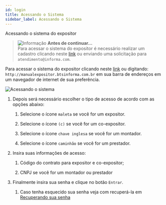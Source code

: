 ```yaml
---
id: login
title: Acessando o Sistema
sidebar_label: Acessando o Sistema
---
```


Acessando o sistema do expositor

> ![Informação](/img/information.png) **Antes de continuar...**\
> Para acessar o sistema do expositor é necessário realizar um cadastro clicando neste [link](http://manualexpositor.btsinforma.com.br/registration?tipo=montador) ou enviando uma solicitação para `atendimento@informa.com`.

Para acessar o sistema do expositor clicando neste [link](manualexpositor.btsinforma.com.br/entrar?ReturnUrl=%2F) ou digitando: `http://manualexpositor.btsinforma.com.br` em sua barra de endereços em um navegador de internet de sua preferência.

![Acessando o sistema](/img/docs/login/login_informa.apng)

1. Depois será necessário escolher o tipo de acesso de acordo com as opções abaixo:

    1. Selecione o ícone `maleta` se você for um expositor.

    2. Selecione o ícone `(c)` se você for um co-expositor.

    3. Selecione o ícone `chave inglesa` se você for um montador.

    4. Selecione o ícone `caminhão` se você for um prestador.

2. Insira suas informações de acesso:

    1. Código do contrato para expositor e co-expositor;

    2. CNPJ se você for um montador ou prestador

3. Finalmente insira sua senha e clique no botão `Entrar`.

    1. Caso tenha esquecido sua senha veja com recuperá-la em [Recuperando sua senha](esqueceu-senha.md)


